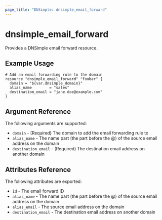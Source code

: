 ```yaml
---
page_title: "DNSimple: dnsimple_email_forward"
---
```


# dnsimple\_email\_forward

Provides a DNSimple email forward resource.

## Example Usage

```hcl
# Add an email forwarding rule to the domain
resource "dnsimple_email_forward" "foobar" {
  domain = "${var.dnsimple_domain}"
  alias_name        = "sales"
  destination_email = "jane.doe@example.com"
}
```

## Argument Reference

The following arguments are supported:

* `domain` - (Required) The domain to add the email forwarding rule to
* `alias_name` - The name part (the part before the @) of the source email address on the domain
* `destination_email` - (Required) The destination email address on another domain

## Attributes Reference

The following attributes are exported:

* `id` - The email forward ID
* `alias_name` - The name part (the part before the @) of the source email address on the domain
* `alias_email` - The source email address on the domain
* `destination_email` - The destination email address on another domain
